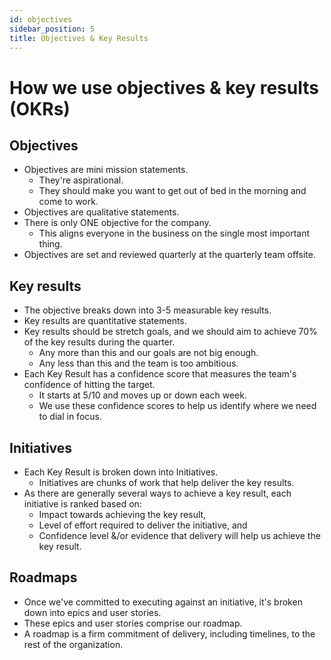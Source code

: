 ```yaml
---
id: objectives
sidebar_position: 5
title: Objectives & Key Results
---
```


# How we use objectives & key results (OKRs)

## Objectives
- Objectives are mini mission statements.  
  - They're aspirational.  
  - They should make you want to get out of bed in the morning and come to work.
- Objectives are qualitative statements.
- There is only ONE objective for the company.  
  - This aligns everyone in the business on the single most important thing.
- Objectives are set and reviewed quarterly at the quarterly team offsite.

## Key results
- The objective breaks down into 3-5 measurable key results.
- Key results are quantitative statements.
- Key results should be stretch goals, and we should aim to achieve 70% of the key results during the quarter.  
  - Any more than this and our goals are not big enough.  
  - Any less than this and the team is too ambitious.
- Each Key Result has a confidence score that measures the team's confidence of hitting the target.  
  - It starts at 5/10 and moves up or down each week.  
  - We use these confidence scores to help us identify where we need to dial in focus.

## Initiatives
- Each Key Result is broken down into Initiatives.  
  - Initiatives are chunks of work that help deliver the key results.
- As there are generally several ways to achieve a key result, each initiative is ranked based on: 
  - Impact towards achieving the key result, 
  - Level of effort required to deliver the initiative, and 
  - Confidence level &/or evidence that delivery will help us achieve the key result.

## Roadmaps
- Once we've committed to executing against an initiative, it's broken down into epics and user stories.
- These epics and user stories comprise our roadmap.
- A roadmap is a firm commitment of delivery, including timelines, to the rest of the organization.
